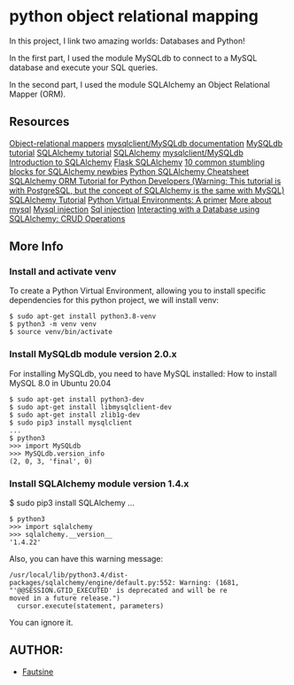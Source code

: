# python object relational mapping
In this project, I link two amazing worlds: Databases and Python!

In the first part, I used the module MySQLdb to connect to a MySQL database
and execute your SQL queries.

In the second part, I used the module SQLAlchemy an Object Relational Mapper (ORM).

## Resources

[Object-relational mappers](https://www.fullstackpython.com/object-relational-mappers-orms.html)
[mysqlclient/MySQLdb documentation](https://mysqlclient.readthedocs.io/)
[MySQLdb tutorial](https://www.mikusa.com/python-mysql-docs/index.html)
[SQLAlchemy tutorial](https://docs.sqlalchemy.org/en/13/orm/tutorial.html)
[SQLAlchemy](https://docs.sqlalchemy.org/en/13/)
[mysqlclient/MySQLdb](https://github.com/PyMySQL/mysqlclient)
[Introduction to SQLAlchemy]()
[Flask SQLAlchemy](https://www.youtube.com/playlist?list=PLXmMXHVSvS-BlLA5beNJojJLlpE0PJgCW)
[10 common stumbling blocks for SQLAlchemy newbies](http://alextechrants.blogspot.com/2013/11/10-common-stumbling-blocks-for.html)
[Python SQLAlchemy Cheatsheet](https://www.pythonsheets.com/notes/python-sqlalchemy.html)
[SQLAlchemy ORM Tutorial for Python Developers (Warning: This tutorial is with PostgreSQL, but the concept of SQLAlchemy is the same with MySQL)](https://auth0.com/blog/sqlalchemy-orm-tutorial-for-python-developers/)
[SQLAlchemy Tutorial](https://overiq.com/sqlalchemy-101/)
[Python Virtual Environments: A primer](https://realpython.com/python-virtual-environments-a-primer/)
[More about mysql](https://mysql-python.sourceforge.net/MySQLdb.html#some-examples)
[Mysql injection](https://stackoverflow.com/questions/7929364/python-best-practice-and-securest-way-to-connect-to-mysql-and-execute-queries)
[Sql injection](https://en.wikipedia.org/wiki/SQL_injection)
[Interacting with a Database using SQLAlchemy: CRUD Operations](https://vegibit.com/interacting-with-a-database-using-sqlalchemy-crud-operations/)
## More Info
### Install and activate venv

To create a Python Virtual Environment, allowing you to install specific dependencies for this python project, we will install venv:
```
$ sudo apt-get install python3.8-venv
$ python3 -m venv venv
$ source venv/bin/activate
```

### Install MySQLdb module version 2.0.x
For installing MySQLdb, you need to have MySQL installed: How to install MySQL 8.0 in Ubuntu 20.04
```
$ sudo apt-get install python3-dev
$ sudo apt-get install libmysqlclient-dev
$ sudo apt-get install zlib1g-dev
$ sudo pip3 install mysqlclient
...
$ python3
>>> import MySQLdb
>>> MySQLdb.version_info
(2, 0, 3, 'final', 0)
```

### Install SQLAlchemy module version 1.4.x
$ sudo pip3 install SQLAlchemy
...
```
$ python3
>>> import sqlalchemy
>>> sqlalchemy.__version__
'1.4.22'
```
Also, you can have this warning message:
```
/usr/local/lib/python3.4/dist-packages/sqlalchemy/engine/default.py:552: Warning: (1681, "'@@SESSION.GTID_EXECUTED' is deprecated and will be re
moved in a future release.")
  cursor.execute(statement, parameters)
```
You can ignore it.

## AUTHOR:
* [Fautsine]()
